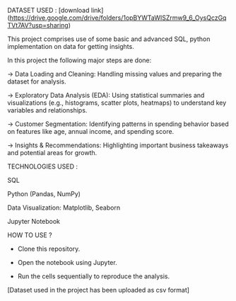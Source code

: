 DATASET USED  : [download link] (https://drive.google.com/drive/folders/1opBYWTaWISZrmw9_6_OysQczGqTVt7AV?usp=sharing)

This project comprises use of some basic and advanced SQL, python implementation on data for getting insights. 

In this project the following major steps are done:

-> Data Loading and Cleaning: Handling missing values and preparing the dataset for analysis.

-> Exploratory Data Analysis (EDA): Using statistical summaries and visualizations (e.g., histograms, scatter plots, heatmaps) to understand key variables and relationships.

-> Customer Segmentation: Identifying patterns in spending behavior based on features like age, annual income, and spending score.

-> Insights & Recommendations: Highlighting important business takeaways and potential areas for growth.


TECHNOLOGIES USED : 

SQL

Python (Pandas, NumPy)

Data Visualization: Matplotlib, Seaborn

Jupyter Notebook

HOW TO USE ? 

* Clone this repository.

* Open the notebook using Jupyter.

* Run the cells sequentially to reproduce the analysis.

[Dataset used in the project has been uploaded as csv format]
